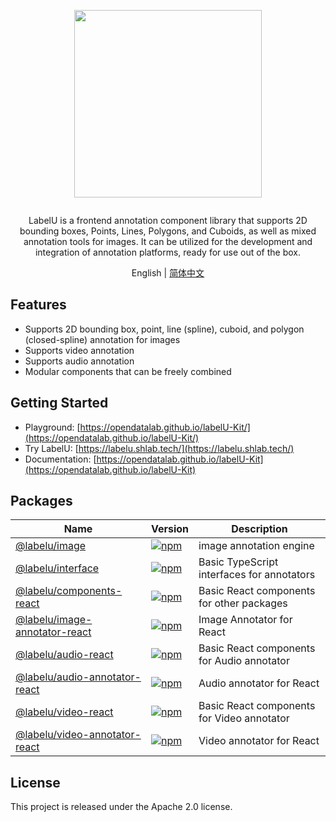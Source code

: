 <div align="center">
  <article style="display: flex; flex-direction: column; align-items: center; justify-content: center;">
      <p align="center"><img width="300" src="./images/labelU-logo.svg" /></p>
      <p>
      LabelU is a frontend annotation component library that supports 2D bounding boxes, Points, Lines, Polygons, and Cuboids, as well as mixed annotation tools for images. It can be utilized for the development and integration of annotation platforms, ready for use out of the box.</p>
  </article>
  English | <a href="./README.md">简体中文</a>
</div>

## Features

- Supports 2D bounding box, point, line (spline), cuboid, and polygon (closed-spline) annotation for images
- Supports video annotation
- Supports audio annotation
- Modular components that can be freely combined

## Getting Started

- Playground: [https://opendatalab.github.io/labelU-Kit/](https://opendatalab.github.io/labelU-Kit/)
- Try LabelU: [https://labelu.shlab.tech/](https://labelu.shlab.tech/)
- Documentation: [https://opendatalab.github.io/labelU-Kit](https://opendatalab.github.io/labelU-Kit)

## Packages

| Name | Version | Description |
| --- | --- | --- |
| [@labelu/image](./packages/image) | [![npm](https://img.shields.io/npm/v/%40labelu/image.svg)](https://www.npmjs.com/package/@labelu/image) | image annotation engine |
| [@labelu/interface](./packages/interface) | [![npm](https://img.shields.io/npm/v/%40labelu/interface.svg)](https://www.npmjs.com/package/@labelu/interface) | Basic TypeScript interfaces for annotators |
| [@labelu/components-react](./packages/components-react) | [![npm](https://img.shields.io/npm/v/%40labelu/components-react.svg)](https://www.npmjs.com/package/@labelu/components-react) | Basic React components for other packages |
| [@labelu/image-annotator-react](./packages/image-annotator-react) | [![npm](https://img.shields.io/npm/v/%40labelu/image-annotator-react.svg)](https://www.npmjs.com/package/@labelu/image-annotator-react) | Image Annotator for React |
| [@labelu/audio-react](./packages/audio-react) | [![npm](https://img.shields.io/npm/v/%40labelu/audio-react.svg)](https://www.npmjs.com/package/@labelu/audio-react) | Basic React components for Audio annotator |
| [@labelu/audio-annotator-react](./packages/audio-annotator-react) | [![npm](https://img.shields.io/npm/v/%40labelu/audio-annotator-react.svg)](https://www.npmjs.com/package/@labelu/audio-annotator-react) | Audio annotator for React |
| [@labelu/video-react](./packages/video-react) | [![npm](https://img.shields.io/npm/v/%40labelu/video-react.svg)](https://www.npmjs.com/package/@labelu/video-react) | Basic React components for Video annotator |
| [@labelu/video-annotator-react](./packages/video-annotator-react) | [![npm](https://img.shields.io/npm/v/%40labelu/video-annotator-react.svg)](https://www.npmjs.com/package/@labelu/video-annotator-react) | Video annotator for React |

## License

This project is released under the Apache 2.0 license.
